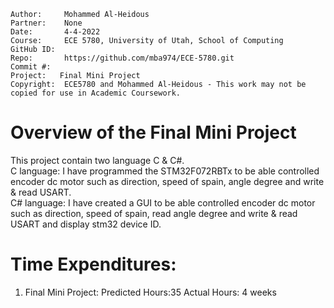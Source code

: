 ```
Author:     Mohammed Al-Heidous
Partner:    None
Date:       4-4-2022
Course:     ECE 5780, University of Utah, School of Computing
GitHub ID:  
Repo:       https://github.com/mba974/ECE-5780.git
Commit #:  
Project:   Final Mini Project
Copyright:  ECE5780 and Mohammed Al-Heidous - This work may not be copied for use in Academic Coursework.
```

# Overview of the Final Mini Project
This project contain two language C & C#.
<br/>
C language: I have programmed the STM32F072RBTx to be able controlled encoder dc motor such as direction, speed of spain, angle degree and write & read USART.
<br/>
C# language: I have created a GUI to be able controlled encoder dc motor such as direction, speed of spain, read angle degree and write & read USART and display stm32 device ID. 

# Time Expenditures:

1. Final Mini Project: Predicted Hours:35  Actual Hours: 4 weeks
